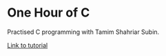 # One Hour of C
Practised C programming with Tamim Shahriar Subin.

[Link to tutorial](https://www.facebook.com/computerprogrammingbook/videos/155780172344464/)
